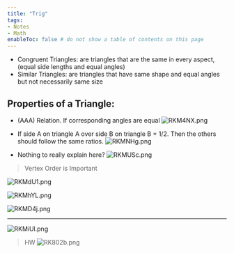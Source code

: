 ```yaml
---
title: "Trig"
tags:
- Notes
- Math
enableToc: false # do not show a table of contents on this page
---
```


- Congruent Triangles: are triangles that are the same in every aspect, (equal side lengths and equal angles) 
- Similar Triangles: are triangles that have same shape and equal angles but not necessarily same size

## Properties of a Triangle:
- (AAA) Relation. If corresponding angles are equal
![RKM4NX.png](https://imgpile.com/images/RKM4NX.png)

- If side A on triangle A over side B on triangle B = 1/2. Then the others should follow the same ratios. 
![RKMNHg.png](https://imgpile.com/images/RKMNHg.png)

- Nothing to really explain here?
![RKMUSc.png](https://imgpile.com/images/RKMUSc.png)


> Vertex Order is Important

![RKMdU1.png](https://imgpile.com/images/RKMdU1.png)

![RKMhYL.png](https://imgpile.com/images/RKMhYL.png)

![RKMD4j.png](https://imgpile.com/images/RKMD4j.png)

-------
![RKMiUl.png](https://imgpile.com/images/RKMiUl.png)

> HW
> ![RK802b.png](https://imgpile.com/images/RK802b.png)